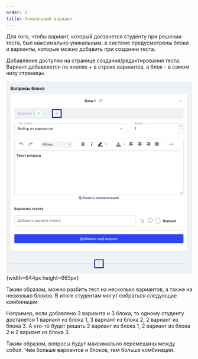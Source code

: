 ```yaml
---
order: 2
title: Уникальный вариант
---
```


Для того, чтобы вариант, который достанется студенту при решении теста, был максимально уникальным, в системе предусмотрены блоки и варианты, которые можно добавить при создании теста. 

Добавление доступно на странице создания/редактирования теста. Вариант добавляется по кнопке + в строке вариантов, а блок - в самом низу страницы. 

![](./unikalnyy-variant.png){width=644px height=665px}



Таким образом, можно разбить тест на несколько вариантов, а также на несколько блоков. В итоге студентам могут собраться следующие комбинации: 

Например, если добавлено 3 варианта и 3 блока, то одному студенту достанется 1 вариант из блока 1, 3 вариант из блока 2, 2 вариант из блока 3.  А кто-то будет решать 2 вариант из блока 1, 2 вариант из блока 2 и 2 вариант из блока 3. 

Таким образом, вопросы будут максимально перемешаны между собой. Чем больше вариантов и блоков, тем больше комбинаций.